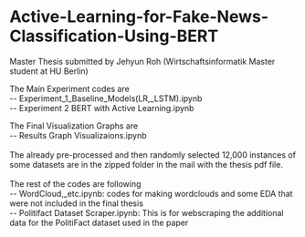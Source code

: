# Active-Learning-for-Fake-News-Classification-Using-BERT
Master Thesis submitted by Jehyun Roh (Wirtschaftsinformatik Master student at HU Berlin)<br/>

The Main Experiment codes are<br/>
-- Experiment_1_Baseline_Models(LR,_LSTM).ipynb<br/>
-- Experiment 2 BERT with Active Learning.ipynb<br/>

The Final Visualization Graphs are <br/>
-- Results Graph Visualizaions.ipynb<br/>
<br/>
The already pre-processed and then randomly selected 12,000 instances of some datasets are in the zipped folder in the mail with the thesis pdf file.<br/>
<br/>
The rest of the codes are following<br/>
-- WordCloud,_etc.ipynb: codes for making wordclouds and some EDA that were not included in the final thesis<br/>
-- Politifact Dataset Scraper.ipynb: This is for webscraping the additional data for the PolitiFact dataset used in the paper

